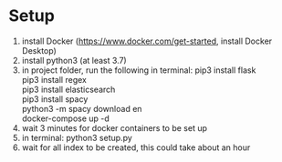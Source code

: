# Setup
1. install Docker (https://www.docker.com/get-started, install Docker Desktop)
2. install python3 (at least 3.7)
3. in project folder, run the following in terminal:
    pip3 install flask\
    pip3 install regex\
    pip3 install elasticsearch\
    pip3 install spacy\
    python3 -m spacy download en\
    docker-compose up -d
4. wait 3 minutes for docker containers to be set up
5. in terminal: python3 setup.py
6. wait for all index to be created, this could take about an hour
